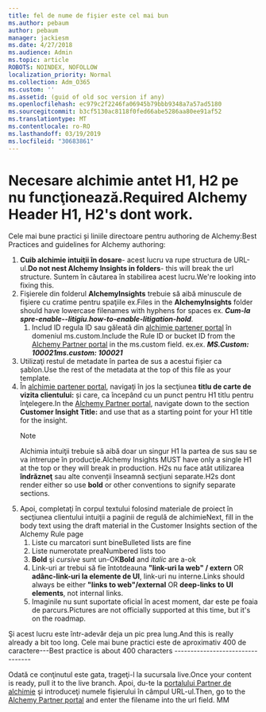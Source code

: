 ```yaml
---
title: fel de nume de fişier este cel mai bun
ms.author: pebaum
author: pebaum
manager: jackiesm
ms.date: 4/27/2018
ms.audience: Admin
ms.topic: article
ROBOTS: NOINDEX, NOFOLLOW
localization_priority: Normal
ms.collection: Adm_O365
ms.custom: ''
ms.assetid: (guid of old soc version if any)
ms.openlocfilehash: ec979c2f2246fa06945b79bbb9348a7a57ad5180
ms.sourcegitcommit: b3cf5130ac8118f0fed66abe5286aa80ee91af52
ms.translationtype: MT
ms.contentlocale: ro-RO
ms.lasthandoff: 03/19/2019
ms.locfileid: "30683861"
---
```

# <a name="required-alchemy-header-h1-h2s-dont-work"></a><span data-ttu-id="52989-102">Necesare alchimie antet H1, H2 pe nu funcţionează.</span><span class="sxs-lookup"><span data-stu-id="52989-102">Required Alchemy Header H1, H2's dont work.</span></span>
<span data-ttu-id="52989-103">Cele mai bune practici și liniile directoare pentru authoring de Alchemy:</span><span class="sxs-lookup"><span data-stu-id="52989-103">Best Practices and guidelines for Alchemy authoring:</span></span>

1. <span data-ttu-id="52989-104">**Cuib alchimie intuiţii în dosare**- acest lucru va rupe structura de URL-ul.</span><span class="sxs-lookup"><span data-stu-id="52989-104">**Do not nest Alchemy Insights in folders**- this will break the url structure.</span></span> <span data-ttu-id="52989-105">Suntem în căutarea în stabilirea acest lucru.</span><span class="sxs-lookup"><span data-stu-id="52989-105">We're looking into fixing this.</span></span>
1. <span data-ttu-id="52989-106">Fişierele din folderul **AlchemyInsights** trebuie să aibă minuscule de fişiere cu cratime pentru spaţiile ex.</span><span class="sxs-lookup"><span data-stu-id="52989-106">Files in the **AlchemyInsights** folder should have lowercase filenames with hyphens for spaces ex.</span></span> <span data-ttu-id="52989-107">***Cum-la spre-enable--litigiu***.</span><span class="sxs-lookup"><span data-stu-id="52989-107">***how-to-enable-litigation-hold***.</span></span>
    1. <span data-ttu-id="52989-108">Includ ID regula ID sau găleată din [alchimie partener portal](https://alchemyportal.azurewebsites.net) în domeniul ms.custom.</span><span class="sxs-lookup"><span data-stu-id="52989-108">Include the Rule ID or bucket ID from the [Alchemy Partner portal](https://alchemyportal.azurewebsites.net) in the ms.custom field.</span></span> <span data-ttu-id="52989-109">ex.</span><span class="sxs-lookup"><span data-stu-id="52989-109">ex.</span></span> <span data-ttu-id="52989-110">***MS.Custom: 100021***</span><span class="sxs-lookup"><span data-stu-id="52989-110">***ms.custom: 100021***</span></span>
1. <span data-ttu-id="52989-111">Utilizaţi restul de metadate în partea de sus a acestui fișier ca șablon.</span><span class="sxs-lookup"><span data-stu-id="52989-111">Use the rest of the metadata at the top of this file as your template.</span></span>
1. <span data-ttu-id="52989-112">În [alchimie partener portal](https://alchemyportal.azurewebsites.net), navigaţi în jos la secţiunea **titlu de carte de vizita clientului:** și care, ca începând cu un punct pentru H1 titlu pentru înţelegere.</span><span class="sxs-lookup"><span data-stu-id="52989-112">In the [Alchemy Partner portal](https://alchemyportal.azurewebsites.net), navigate down to the section **Customer Insight Title:** and use that as a starting point for your H1 title for the insight.</span></span> 
    > [!NOTE]
    > <span data-ttu-id="52989-113">Alchimia intuiţii trebuie să aibă doar un singur H1 la partea de sus sau se va intrerupe în producţie.</span><span class="sxs-lookup"><span data-stu-id="52989-113">Alchemy Insights MUST have only a single H1 at the top or they will break in production.</span></span> <span data-ttu-id="52989-114">H2s nu face atât utilizarea **îndrăzneţ** sau alte convenții înseamnă secţiuni separate.</span><span class="sxs-lookup"><span data-stu-id="52989-114">H2s dont render either so use **bold** or other conventions to signify separate sections.</span></span>
1. <span data-ttu-id="52989-115">Apoi, completaţi în corpul textului folosind materiale de proiect în secţiunea clientului intuiţii a paginii de regulă de alchimie</span><span class="sxs-lookup"><span data-stu-id="52989-115">Next, fill in the body text using the draft material in the Customer Insights section of the Alchemy Rule page</span></span>
    1. <span data-ttu-id="52989-116">Liste cu marcatori sunt bine</span><span class="sxs-lookup"><span data-stu-id="52989-116">Bulleted lists are fine</span></span>
    1. <span data-ttu-id="52989-117">Liste numerotate prea</span><span class="sxs-lookup"><span data-stu-id="52989-117">Numbered lists too</span></span>
    1. <span data-ttu-id="52989-118">**Bold** şi *cursive* sunt un-OK</span><span class="sxs-lookup"><span data-stu-id="52989-118">**Bold** and *italic* are a-ok</span></span>
    1. <span data-ttu-id="52989-119">Link-uri ar trebui să fie întotdeauna **"link-uri la web" / extern** OR **adânc-link-uri la elemente de UI**, link-uri nu interne.</span><span class="sxs-lookup"><span data-stu-id="52989-119">Links should always be either **"links to web"/external** OR **deep-links to UI elements**, not internal links.</span></span>
    1. <span data-ttu-id="52989-120">Imaginile nu sunt suportate oficial în acest moment, dar este pe foaia de parcurs.</span><span class="sxs-lookup"><span data-stu-id="52989-120">Pictures are not officially supported at this time, but it's on the roadmap.</span></span>

<span data-ttu-id="52989-121">Şi acest lucru este într-adevăr deja un pic prea lung.</span><span class="sxs-lookup"><span data-stu-id="52989-121">And this is really already a bit too long.</span></span> <span data-ttu-id="52989-122">Cele mai bune practici este de aproximativ 400 de caractere---</span><span class="sxs-lookup"><span data-stu-id="52989-122">Best practice is about 400 characters ---------------------------------</span></span>

<span data-ttu-id="52989-123">Odată ce conţinutul este gata, trageţi-l la sucursala live.</span><span class="sxs-lookup"><span data-stu-id="52989-123">Once your content is ready, pull it to the live branch.</span></span> <span data-ttu-id="52989-124">Apoi, du-te la [portalului Partner de alchimie](https://alchemyportal.azurewebsites.net) şi introduceţi numele fişierului în câmpul URL-ul.</span><span class="sxs-lookup"><span data-stu-id="52989-124">Then, go to the [Alchemy Partner portal](https://alchemyportal.azurewebsites.net) and enter the filename into the url field.</span></span> <span data-ttu-id="52989-125">M</span><span class="sxs-lookup"><span data-stu-id="52989-125">M</span></span>